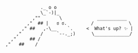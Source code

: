 ```
              ._ o o
              \_`-)|_             
           ,""       \             ___________
         ,"  ## |   ಠ ಠ.         /             \
       ," ##   ,-\__    `.     <  What's up? ✨ |
     ,"       /     `--._;)      \_____________/
   ,"     ## /
 ,"   ##    /
 ```

<!--
**kreatemore/kreatemore** is a ✨ _special_ ✨ repository because its `README.md` (this file) appears on your GitHub profile.

Here are some ideas to get you started:

- 🔭 I’m currently working on ...
- 🌱 I’m currently learning ...
- 👯 I’m looking to collaborate on ...
- 🤔 I’m looking for help with ...
- 💬 Ask me about ...
- 📫 How to reach me: ...
- 😄 Pronouns: ...
- ⚡ Fun fact: ...
-->

